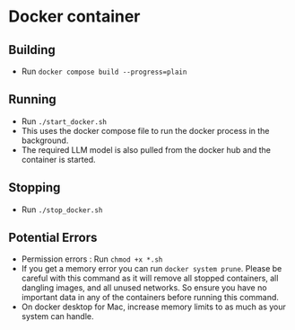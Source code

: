 # Docker container
## Building
- Run `docker compose build --progress=plain`

## Running
- Run `./start_docker.sh`
- This uses the docker compose file to run the docker process in the background.
- The required LLM model is also pulled from the docker hub and the container is started.

## Stopping
- Run `./stop_docker.sh`

## Potential Errors
- Permission errors : Run `chmod +x *.sh`
- If you get a memory error you can run `docker system prune`. Please be careful with this command as it will remove all stopped containers, all dangling images, and all unused networks. So ensure you have no important data in any of the containers before running this command.
- On docker desktop for Mac, increase memory limits to as much as your system can handle.